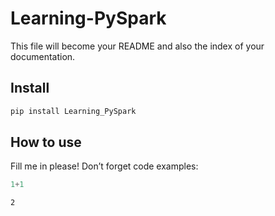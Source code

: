 # Learning-PySpark

<!-- WARNING: THIS FILE WAS AUTOGENERATED! DO NOT EDIT! -->

This file will become your README and also the index of your
documentation.

## Install

``` sh
pip install Learning_PySpark
```

## How to use

Fill me in please! Don’t forget code examples:

``` python
1+1
```

    2
